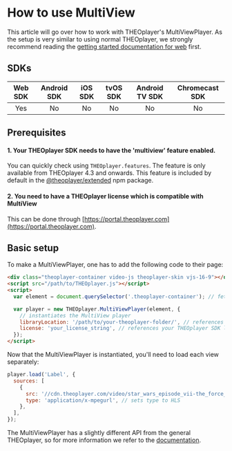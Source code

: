 # How to use MultiView

This article will go over how to work with THEOplayer's MultiViewPlayer. As the setup is very similar to using
normal THEOplayer, we strongly recommend reading the [getting started documentation for web](00-getting-started.mdx) first.

## SDKs

| Web SDK | Android SDK | iOS SDK | tvOS SDK | Android TV SDK | Chromecast SDK |
| :-----: | :---------: | :-----: | :------: | :------------: | :------------: |
|   Yes   |     No      |   No    |    No    |       No       |       No       |

## Prerequisites

#### 1. Your THEOplayer SDK needs to have the 'multiview' feature enabled.

You can quickly check using `THEOplayer.features`. The feature is only available from THEOplayer 4.3 and onwards.
This feature is included by default in the [@theoplayer/extended](https://www.npmjs.com/package/@theoplayer/extended) npm package.

#### 2. You need to have a THEOplayer license which is compatible with MultiView

This can be done through [https://portal.theoplayer.com](https://portal.theoplayer.com).

## Basic setup

To make a MultiViewPlayer, one has to add the following code to their page:

```html
<div class="theoplayer-container video-js theoplayer-skin vjs-16-9"></div>
<script src="/path/to/THEOplayer.js"></script>
<script>
  var element = document.querySelector('.theoplayer-container'); // fetch THEOplayer container div

  var player = new THEOplayer.MultiViewPlayer(element, {
    // instantiates the MultiView player
    libraryLocation: '/path/to/your-theoplayer-folder/', // references folder containing your THEOplayer library files (THEOplayer.js, ...)
    license: 'your_license_string', // references your THEOplayer SDK license
  });
</script>
```

Now that the MultiViewPlayer is instantiated, you'll need to load each view separately:

```js
player.load('Label', {
  sources: [
    {
      src: '//cdn.theoplayer.com/video/star_wars_episode_vii-the_force_awakens_official_comic-con_2015_reel_(2015)/index.m3u8', // sets HLS source
      type: 'application/x-mpegurl', // sets type to HLS
    },
  ],
});
```

The MultiViewPlayer has a slightly different API from the general THEOplayer, so for more information we refer to the [documentation](pathname:///theoplayer/v7/api-reference/web/classes/MultiViewPlayer.html).

